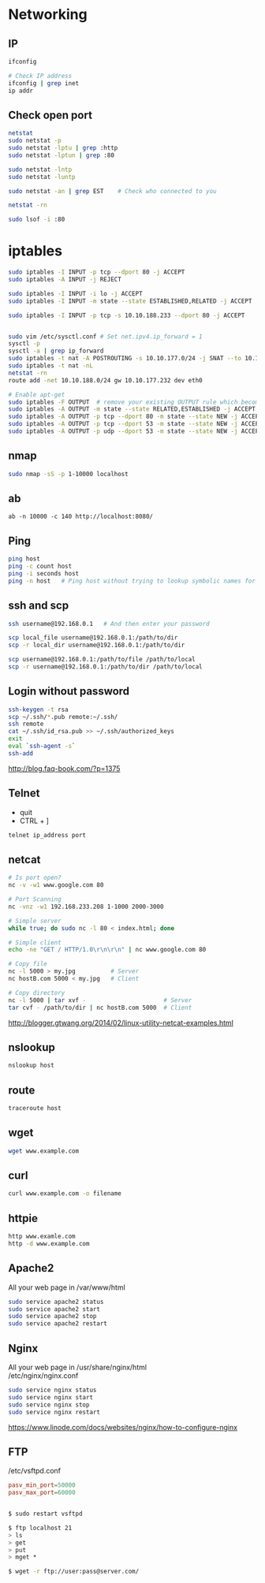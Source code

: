 # Networking

## IP
```sh
ifconfig

# Check IP address
ifconfig | grep inet
ip addr
```
## Check open port

```sh
netstat
sudo netstat -p
sudo netstat -lptu | grep :http
sudo netstat -lptun | grep :80

sudo netstat -lntp
sudo netstat -luntp

sudo netstat -an | grep EST    # Check who connected to you

netstat -rn

sudo lsof -i :80
```

# iptables
```sh
sudo iptables -I INPUT -p tcp --dport 80 -j ACCEPT
sudo iptables -A INPUT -j REJECT

sudo iptables -I INPUT -i lo -j ACCEPT
sudo iptables -I INPUT -m state --state ESTABLISHED,RELATED -j ACCEPT

sudo iptables -I INPUT -p tcp -s 10.10.188.233 --dport 80 -j ACCEPT


sudo vim /etc/sysctl.conf # Set net.ipv4.ip_forward = 1
sysctl -p
sysctl -a | grep ip_forward
sudo iptables -t nat -A POSTROUTING -s 10.10.177.0/24 -j SNAT --to 10.10.188.232
sudo iptables -t nat -nL
netstat -rn
route add -net 10.10.188.0/24 gw 10.10.177.232 dev eth0

# Enable apt-get
sudo iptables -F OUTPUT  # remove your existing OUTPUT rule which becomes redundant
sudo iptables -A OUTPUT -m state --state RELATED,ESTABLISHED -j ACCEPT
sudo iptables -A OUTPUT -p tcp --dport 80 -m state --state NEW -j ACCEPT
sudo iptables -A OUTPUT -p tcp --dport 53 -m state --state NEW -j ACCEPT
sudo iptables -A OUTPUT -p udp --dport 53 -m state --state NEW -j ACCEPT
```

## nmap
```sh
sudo nmap -sS -p 1-10000 localhost
```

## ab
```
ab -n 10000 -c 140 http://localhost:8080/
```

## Ping
```sh
ping host
ping -c count host
ping -i seconds host
ping -n host   # Ping host without trying to lookup symbolic names for addresses.
```

## ssh and scp
```sh
ssh username@192.168.0.1   # And then enter your password

scp local_file username@192.168.0.1:/path/to/dir
scp -r local_dir username@192.168.0.1:/path/to/dir

scp username@192.168.0.1:/path/to/file /path/to/local
scp -r username@192.168.0.1:/path/to/dir /path/to/local

```

## Login without password
```sh
ssh-keygen -t rsa
scp ~/.ssh/*.pub remote:~/.ssh/
ssh remote
cat ~/.ssh/id_rsa.pub >> ~/.ssh/authorized_keys
exit
eval `ssh-agent -s`
ssh-add
```
http://blog.faq-book.com/?p=1375

## Telnet
- quit
- CTRL + ]
```sh
telnet ip_address port
```

## netcat
```sh
# Is port open?
nc -v -w1 www.google.com 80

# Port Scanning
nc -vnz -w1 192.168.233.208 1-1000 2000-3000

# Simple server
while true; do sudo nc -l 80 < index.html; done

# Simple client
echo -ne "GET / HTTP/1.0\r\n\r\n" | nc www.google.com 80

# Copy file
nc -l 5000 > my.jpg          # Server
nc hostB.com 5000 < my.jpg   # Client

# Copy directory
nc -l 5000 | tar xvf -                      # Server
tar cvf - /path/to/dir | nc hostB.com 5000  # Client
```
http://blogger.gtwang.org/2014/02/linux-utility-netcat-examples.html

## nslookup
```sh
nslookup host
```

## route
```sh
traceroute host
```

## wget
```sh
wget www.example.com
```

## curl
```sh
curl www.example.com -o filename
```

## httpie
```sh
http www.examle.com
http -d www.example.com
```

## Apache2

All your web page in /var/www/html
```sh
sudo service apache2 status
sudo service apache2 start
sudo service apache2 stop
sudo service apache2 restart
```

## Nginx

All your web page in /usr/share/nginx/html  
/etc/nginx/nginx.conf
```sh
sudo service nginx status
sudo service nginx start
sudo service nginx stop
sudo service nginx restart
```

https://www.linode.com/docs/websites/nginx/how-to-configure-nginx

## FTP

/etc/vsftpd.conf
```conf
pasv_min_port=50000
pasv_max_port=60000
```
```sh

$ sudo restart vsftpd

$ ftp localhost 21
> ls
> get
> put
> mget *

$ wget -r ftp://user:pass@server.com/

```

